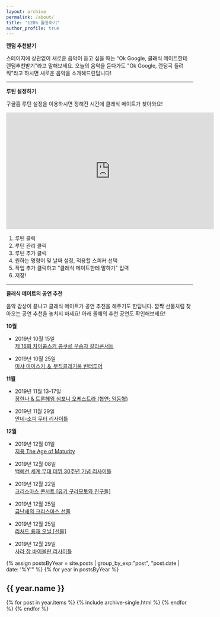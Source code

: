 ```yaml
---
layout: archive
permalink: /about/
title: "120% 활용하기"
author_profile: true
---
```


**랜덤 추천받기**

스테이지에 상관없이 새로운 음악이 듣고 싶을 때는 “Ok Google, 클래식 메이트한테 랜덤추천받기”라고 말해보세요. 오늘의 음악을 듣다가도 "Ok Google, 랜덤곡 들려줘"라고 하시면 새로운 음악을 소개해드린답니다!

---

**루틴 설정하기**

구글홈 루틴 설정을 이용하시면 정해진 시간에 클래식 메이트가 찾아와요!

<iframe width="560" height="315" src="https://www.youtube.com/embed/-g97MQl6RXw" frameborder="0" allow="accelerometer; autoplay; encrypted-media; gyroscope; picture-in-picture" allowfullscreen></iframe>

1. 루틴 클릭
2. 루틴 관리 클릭
3. 루틴 추가 클릭
4. 원하는 명령어 및 날짜 설정, 적용할 스피커 선택
5. 작업 추가 클릭하고 "클래식 메이트한테 말하기" 입력
6. 저장!

---

**클래식 메이트의 공연 추천**

음악 감상이 끝나고 클래식 메이트가 공연 추천을 해주기도 한답니다. 깜짝 선물처럼 찾아오는 공연 추천을 놓치지 마세요!
아래 올해의 추천 공연도 확인해보세요!

**10월**

* 2019년 10월 15일<br>
[제 16회 차이콥스키 콩쿠르 우승자 갈라콘서트](http://www.clubbalcony.com/home/library/leaflet_list.aspx?Mode=r&mid=8&pid=&bid=38926&Se=TITLE&Sestr=&page=1)

* 2019년 10월 25일<br>
[미샤 마이스키 ＆ 무직콜레기움 빈터투어](http://www.clubbalcony.com/Home/classic/ticket_detail.aspx?Id=27891&perfmode=inter)

**11월**

* 2019년 11월 13-17일<br>
[장한나 & 트론헤임 심포니 오케스트라 (협연: 임동혁)](http://www.clubbalcony.com/home/library/leaflet_list.aspx?Mode=r&mid=8&pid=&bid=38904&Se=TITLE&Sestr=&page=1)

* 2019년 11월 29일<br>
[안네-소피 무터 리사이틀](http://www.clubbalcony.com/Home/classic/ticket_detail.aspx?id=27968&perfmode=inter&y=2019&m=11&s=0)

**12월**

* 2019년 12월 01일<br>
[지용 The Age of Maturity](http://www.clubbalcony.com/home/library/leaflet_list.aspx?Mode=r&mid=8&pid=&bid=38901&Se=TITLE&Sestr=&page=1)

* 2019년 12월 08일<br>
[백혜선 세계 무대 데뷔 30주년 기념 리사이틀](http://www.clubbalcony.com/Home/classic/ticket_detail.aspx?id=28683&perfmode=inter&y=2019&m=12&s=0)

* 2019년 12월 22일<br>
[크리스마스 콘서트 [유키 구라모토와 친구들]](http://www.clubbalcony.com/Home/classic/ticket_detail.aspx?id=28882&perfmode=inter&y=2019&m=12&s=0)

* 2019년 12월 25일<br>
[금난새의 크리스마스 선물](http://www.clubbalcony.com/Home/classic/ticket_detail.aspx?id=28893&perfmode=inter&y=2019&m=12&s=0)

* 2019년 12월 25일<br>
[리처드 용재 오닐 [선물]](http://www.clubbalcony.com/home/library/leaflet_list.aspx?Mode=r&mid=8&pid=&bid=38924&Se=TITLE&Sestr=&page=1)

* 2019년 12월 29일<br>
[사라 장 바이올린 리사이틀](http://www.clubbalcony.com/home/library/leaflet_list.aspx?Mode=r&mid=8&pid=&bid=38897&Se=TITLE&Sestr=&page=1)

{% assign postsByYear = site.posts | group_by_exp:"post", "post.date | date: '%Y'"  %}
{% for year in postsByYear %}
  <h2 id="{{ year.name | slugify }}" class="archive__subtitle">{{ year.name }}</h2>
  {% for post in year.items %}
    {% include archive-single.html %}
  {% endfor %}
{% endfor %}